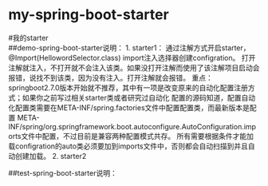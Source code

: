 # my-spring-boot-starter
#我的starter  
##demo-spring-boot-starter说明： 
    1. starter1： 
        通过注解方式开启starter，@Import(HellowordSelector.class) import注入选择器创建configration。 
        打开注解就注入，不打开就不会注入该类。如果没打开注解而使用了该注解项目启动会报错，说找不到该类，因为没有注入。打开注解就会报错。
        重点： 
            springboot2.7.0版本开始就不推荐，其中有一项是改变原来的自动化配置注册方式；如果你之前写过相关starter类或者研究过自动化 
            配置的源码知道，配置自动化配置类需要在META-INF/spring.factories文件中配置配置类，而最新版本是配置 
            META-INF/spring/org.springframework.boot.autoconfigure.AutoConfiguration.imports文件中配置，不过目前是兼容两种配置模式共存。 
            所有需要根据条件才能加载configration的auto类必须要加到imports文件中，否则都会自动扫描到并且自动创建加载。 
    2. starter2 
    
##test-spring-boot-starter说明： 